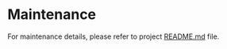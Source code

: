 # Maintenance

For maintenance details, please refer to project [README.md](https://github.com/salsadigitalauorg/civictheme\_source/blob/develop/README.md#local-environment-setup) file.
